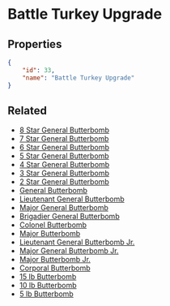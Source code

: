 # Battle Turkey Upgrade

<no description available>

## Properties

```json
{
    "id": 33,
    "name": "Battle Turkey Upgrade"
}
```

## Related

- [8 Star General Butterbomb](../items/12952-8-star-general-butterbomb.md)
- [7 Star General Butterbomb](../items/12951-7-star-general-butterbomb.md)
- [6 Star General Butterbomb](../items/6168-6-star-general-butterbomb.md)
- [5 Star General Butterbomb](../items/6167-5-star-general-butterbomb.md)
- [4 Star General Butterbomb](../items/4573-4-star-general-butterbomb.md)
- [3 Star General Butterbomb](../items/4572-3-star-general-butterbomb.md)
- [2 Star General Butterbomb](../items/3223-2-star-general-butterbomb.md)
- [General Butterbomb](../items/3222-general-butterbomb.md)
- [Lieutenant General Butterbomb](../items/3221-lieutenant-general-butterbomb.md)
- [Major General Butterbomb ](../items/3219-major-general-butterbomb.md)
- [Brigadier General Butterbomb](../items/1264-brigadier-general-butterbomb.md)
- [Colonel Butterbomb](../items/1262-colonel-butterbomb.md)
- [Major Butterbomb](../items/585-major-butterbomb.md)
- [Lieutenant General Butterbomb Jr.](../items/3220-lieutenant-general-butterbomb-jr.md)
- [Major General Butterbomb Jr.](../items/3218-major-general-butterbomb-jr.md)
- [Major Butterbomb Jr.](../items/1263-major-butterbomb-jr.md)
- [Corporal Butterbomb](../items/1261-corporal-butterbomb.md)
- [15 lb Butterbomb](../items/584-15-lb-butterbomb.md)
- [10 lb Butterbomb](../items/583-10-lb-butterbomb.md)
- [5 lb Butterbomb](../items/582-5-lb-butterbomb.md)

